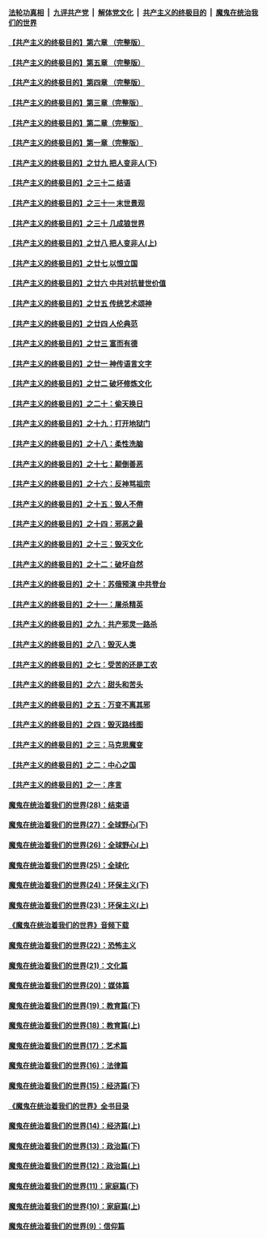 

####  [法轮功真相](../../../../basic/blob/master/README.md?t=07060231) &nbsp;|&nbsp; [九评共产党](../../../../9ping.md/blob/master/README.md?t=07060231) &nbsp;|&nbsp; [解体党文化](../../../../jtdwh.md/blob/master/README.md?t=07060231)  &nbsp;|&nbsp; [共产主义的终极目的](../../../../gczydzjmd.md/blob/master/README.md?t=07060231) &nbsp;|&nbsp; [魔鬼在统治我们的世界](../../../../mgztzwmdsj.md/blob/master/README.md?t=07060231) 

#### [【共产主义的终极目的】第六章 （完整版）](../pages/nsc422/n11428913.md?t=07060231) 

#### [【共产主义的终极目的】第五章 （完整版）](../pages/nsc422/n11428912.md?t=07060231) 

#### [【共产主义的终极目的】第四章 （完整版）](../pages/nsc422/n11428907.md?t=07060231) 

#### [【共产主义的终极目的】第三章（完整版）](../pages/nsc422/n11428848.md?t=07060231) 

#### [【共产主义的终极目的】第二章（完整版）](../pages/nsc422/n11428831.md?t=07060231) 

#### [【共产主义的终极目的】第一章（完整版）](../pages/nsc422/n11417651.md?t=07060231) 

#### [【共产主义的终极目的】之廿九 把人变非人(下)](../pages/nsc422/n11344140.md?t=07060231) 

#### [【共产主义的终极目的】之三十二 结语](../pages/nsc422/n11360535.md?t=07060231) 

#### [【共产主义的终极目的】之三十一 末世景观](../pages/nsc422/n11351129.md?t=07060231) 

#### [【共产主义的终极目的】之三十 几成狼世界](../pages/nsc422/n11348280.md?t=07060231) 

#### [【共产主义的终极目的】之廿八 把人变非人(上)](../pages/nsc422/n11340492.md?t=07060231) 

#### [【共产主义的终极目的】之廿七 以恨立国](../pages/nsc422/n11336944.md?t=07060231) 

#### [【共产主义的终极目的】之廿六 中共对抗普世价值](../pages/nsc422/n11324785.md?t=07060231) 

#### [【共产主义的终极目的】之廿五 传统艺术颂神](../pages/nsc422/n11296396.md?t=07060231) 

#### [【共产主义的终极目的】之廿四 人伦典范](../pages/nsc422/n11296397.md?t=07060231) 

#### [【共产主义的终极目的】之廿三 富而有德](../pages/nsc422/n11283598.md?t=07060231) 

#### [【共产主义的终极目的】之廿一 神传语言文字](../pages/nsc422/n11263265.md?t=07060231) 

#### [【共产主义的终极目的】之廿二 破坏修炼文化](../pages/nsc422/n11245728.md?t=07060231) 

#### [【共产主义的终极目的】之二十：偷天换日](../pages/nsc422/n11238846.md?t=07060231) 

#### [【共产主义的终极目的】之十九：打开地狱门](../pages/nsc422/n11206376.md?t=07060231) 

#### [【共产主义的终极目的】之十八：柔性洗脑](../pages/nsc422/n11199994.md?t=07060231) 

#### [【共产主义的终极目的】之十七：颠倒善恶](../pages/nsc422/n11179782.md?t=07060231) 

#### [【共产主义的终极目的】之十六：反神骂祖宗](../pages/nsc422/n11166798.md?t=07060231) 

#### [【共产主义的终极目的】之十五：毁人不倦](../pages/nsc422/n11166792.md?t=07060231) 

#### [【共产主义的终极目的】之十四：邪恶之最](../pages/nsc422/n11150249.md?t=07060231) 

#### [【共产主义的终极目的】之十三：毁灭文化](../pages/nsc422/n11135227.md?t=07060231) 

#### [【共产主义的终极目的】之十二：破坏自然](../pages/nsc422/n11135214.md?t=07060231) 

#### [【共产主义的终极目的】之十：苏俄预演 中共登台](../pages/nsc422/n11118424.md?t=07060231) 

#### [【共产主义的终极目的】之十一：屠杀精英](../pages/nsc422/n11118442.md?t=07060231) 

#### [【共产主义的终极目的】之九：共产邪灵一路杀](../pages/nsc422/n11114139.md?t=07060231) 

#### [【共产主义的终极目的】之八：毁灭人类](../pages/nsc422/n11108503.md?t=07060231) 

#### [【共产主义的终极目的】之七：受苦的还是工农](../pages/nsc422/n11101809.md?t=07060231) 

#### [【共产主义的终极目的】之六：甜头和苦头](../pages/nsc422/n11096971.md?t=07060231) 

#### [【共产主义的终极目的】之五：万变不离其邪](../pages/nsc422/n11091285.md?t=07060231) 

#### [【共产主义的终极目的】之四：毁灭路线图](../pages/nsc422/n11086284.md?t=07060231) 

#### [【共产主义的终极目的】之三：马克思魔变](../pages/nsc422/n11061941.md?t=07060231) 

#### [【共产主义的终极目的】之二：中心之国](../pages/nsc422/n11047728.md?t=07060231) 

#### [【共产主义的终极目的】之一：序言](../pages/nsc422/n11086077.md?t=07060231) 

#### [魔鬼在统治着我们的世界(28)：结束语](../pages/nsc422/n10936246.md?t=07060231) 

#### [魔鬼在统治着我们的世界(27)：全球野心(下)](../pages/nsc422/n10928319.md?t=07060231) 

#### [魔鬼在统治着我们的世界(26)：全球野心(上)](../pages/nsc422/n10900318.md?t=07060231) 

#### [魔鬼在统治着我们的世界(25)：全球化](../pages/nsc422/n10788205.md?t=07060231) 

#### [魔鬼在统治着我们的世界(24)：环保主义(下)](../pages/nsc422/n10695307.md?t=07060231) 

#### [魔鬼在统治着我们的世界(23)：环保主义(上)](../pages/nsc422/n10688613.md?t=07060231) 

#### [《魔鬼在统治着我们的世界》音频下载](../pages/nsc422/n10635553.md?t=07060231) 

#### [魔鬼在统治着我们的世界(22)：恐怖主义](../pages/nsc422/n10614727.md?t=07060231) 

#### [魔鬼在统治着我们的世界(21)：文化篇](../pages/nsc422/n10597706.md?t=07060231) 

#### [魔鬼在统治着我们的世界(20)：媒体篇](../pages/nsc422/n10586579.md?t=07060231) 

#### [魔鬼在统治着我们的世界(19)：教育篇(下)](../pages/nsc422/n10564808.md?t=07060231) 

#### [魔鬼在统治着我们的世界(18)：教育篇(上)](../pages/nsc422/n10526970.md?t=07060231) 

#### [魔鬼在统治着我们的世界(17)：艺术篇](../pages/nsc422/n10499093.md?t=07060231) 

#### [魔鬼在统治着我们的世界(16)：法律篇](../pages/nsc422/n10485969.md?t=07060231) 

#### [魔鬼在统治着我们的世界(15)：经济篇(下)](../pages/nsc422/n10469975.md?t=07060231) 

#### [《魔鬼在统治着我们的世界》全书目录](../pages/nsc422/n10464261.md?t=07060231) 

#### [魔鬼在统治着我们的世界(14)：经济篇(上)](../pages/nsc422/n10457370.md?t=07060231) 

#### [魔鬼在统治着我们的世界(13)：政治篇(下)](../pages/nsc422/n10448270.md?t=07060231) 

#### [魔鬼在统治着我们的世界(12)：政治篇(上)](../pages/nsc422/n10444576.md?t=07060231) 

#### [魔鬼在统治着我们的世界(11)：家庭篇(下)](../pages/nsc422/n10440961.md?t=07060231) 

#### [魔鬼在统治着我们的世界(10)：家庭篇(上)](../pages/nsc422/n10435448.md?t=07060231) 

#### [魔鬼在统治着我们的世界(9)：信仰篇](../pages/nsc422/n10432159.md?t=07060231) 

